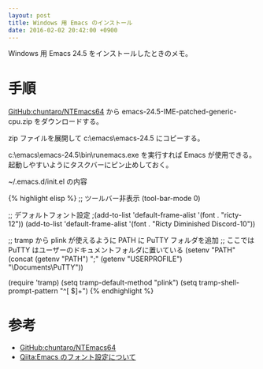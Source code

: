 ```yaml
---
layout: post
title: Windows 用 Emacs のインストール
date: 2016-02-02 20:42:00 +0900
---
```

Windows 用 Emacs 24.5 をインストールしたときのメモ。

# 手順

[GitHub:chuntaro/NTEmacs64](https://github.com/chuntaro/NTEmacs64)
から
emacs-24.5-IME-patched-generic-cpu.zip
をダウンロードする。

zip ファイルを展開して c:\emacs\emacs-24.5 にコピーする。

c:\emacs\emacs-24.5\bin\runemacs.exe を実行すれば
Emacs が使用できる。
起動しやすいようにタスクバーにピン止めしておく。

~/.emacs.d/init.el の内容

{% highlight elisp %}
;; ツールバー非表示
(tool-bar-mode 0)

;; デフォルトフォント設定
;(add-to-list 'default-frame-alist '(font . "ricty-12"))
(add-to-list 'default-frame-alist '(font . "Ricty Diminished Discord-10"))

;; tramp から plink が使えるように PATH に PuTTY フォルダを追加
;; ここでは PuTTY はユーザーのドキュメントフォルダに置いている
(setenv "PATH"
	(concat
	 (getenv "PATH") ";"
	 (getenv "USERPROFILE") "\\Documents\\PuTTY"))

(require 'tramp)
(setq tramp-default-method "plink")
(setq tramp-shell-prompt-pattern "^[ $]+")
{% endhighlight %}

# 参考
+ [GitHub:chuntaro/NTEmacs64](https://github.com/chuntaro/NTEmacs64)
+ [Qiita:Emacs のフォント設定について](http://qiita.com/melito/items/238bdf72237290bc6e42)
